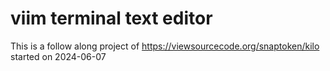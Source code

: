 # viim terminal text editor

This is a follow along project of https://viewsourcecode.org/snaptoken/kilo started on 2024-06-07
